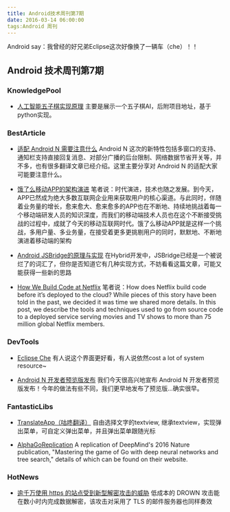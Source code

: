 ```yaml
---
title: Android技术周刊第7期
date: 2016-03-14 06:00:00
tags:Android 周刊
---
```

Android say：我曾经的好兄弟Eclipse这次好像换了一辆车（che）！！

## Android 技术周刊第7期

### KnowledgePool

* [人工智能五子棋实现原理](http://dannylee1991.github.io/2016/03/13/%E4%BA%BA%E5%B7%A5%E6%99%BA%E8%83%BD%E4%BA%94%E5%AD%90%E6%A3%8B%E5%AE%9E%E7%8E%B0%E5%8E%9F%E7%90%86/) 主要是展示一个五子棋AI，后附项目地址，基于python实现。

### BestArticle
* [适配 Android N 需要注意什么](https://mp.weixin.qq.com/s?__biz=MzAxNjI3MDkzOQ==&mid=405513160&idx=1&sn=0f040112b7e169c85e616d2a3d685083&scene=1&srcid=0310X820pCWvYknd9f7hDhyV&key=710a5d99946419d98e423d517a8f6dd66afbbcc7d51a7b62eeace31371a6e2d008d69785f0f850e78348bb17dbc91a8f&ascene=0&uin=MjI1NTE5NDA2Mw%3D%3D&devicetype=iMac+MacBookPro11%2C2+OSX+OSX+10.10.5+build(14F1021)&version=11020201&pass_ticket=5X8wSUSne1jS%2Ffd9TW0NGYYIs4f%2F5Iem6fzrObBvkVnJyshtyXWO0acPWP%2BNV9Dc) Android N 这次的新特性包括多窗口的支持、通知栏支持直接回复消息、对部分广播的后台限制、网络数据节省开关等，并不多，也有很多翻译文章已经介绍。这里主要分享对 Android N 的适配大家可能要注意什么。

* [饿了么移动APP的架构演进](http://www.jianshu.com/p/2141fb0dc62c?hmsr=toutiao.io&utm_medium=toutiao.io&utm_source=toutiao.io) 笔者说：时代演进，技术也随之发展。到今天，APP已然成为绝大多数互联网企业用来获取用户的核心渠道。与此同时，伴随着业务量的增长，愈来愈大、愈来愈多的APP也在不断地、持续地挑战着每一个移动端研发人员的知识深度，而我们的移动端技术人员也在这个不断接受挑战的过程中，成就了今天的移动互联网时代。饿了么移动APP就是这样一个挑战，多用户量、多业务量，在接受着更多更挑剔用户的同时，默默地、不断地演进着移动端的架构

* [Android JSBridge的原理与实现](http://android.jobbole.com/82507/) 在Hybrid开发中，JSBridge已经是一个被说烂了的词汇了，但你是否知道它有几种实现方式，不妨看看这篇文章，可能又能获得一些新的思路

* [How We Build Code at Netflix](http://techblog.netflix.com/2016/03/how-we-build-code-at-netflix.html) 笔者说：How does Netflix build code before it’s deployed to the cloud? While pieces of this story have been told in the past, we decided it was time we shared more details. In this post, we describe the tools and techniques used to go from source code to a deployed service serving movies and TV shows to more than 75 million global Netflix members.


### DevTools
* [Eclipse Che](https://www.eclipse.org/che/) 有人说这个界面更好看，有人说依然cost a lot of system resource~

* [Android N 开发者预览版发布](http://mp.weixin.qq.com/s?__biz=MzA5MDg3MjczMg==&mid=402911924&idx=1&sn=c45f81d32b5e55c0608ea17da65fed1c&scene=1&srcid=0310v9Zr7iwYwEOypG1OxFl8&from=groupmessage&isappinstalled=0#wechat_redirect) 我们今天很高兴地宣布 Android N 开发者预览版发布！今年的做法有些不同，我们更早地发布了预览版…确实很早。

### FantasticLibs

* [TranslateApp（咕咚翻译）](https://github.com/yinchuandong/SelectableTextView) 自由选择文字的textview, 继承textview，实现弹出菜单，可自定义弹出菜单，并且弹出菜单跟随光标

* [AlphaGoReplication](https://github.com/Rochester-NRT/AlphaGo) A replication of DeepMind's 2016 Nature publication, "Mastering the game of Go with deep neural networks and tree search," details of which can be found on their website.


### HotNews

* [逾千万使用 https 的站点受到新型解密攻击的威胁](https://mp.weixin.qq.com/s?__biz=MjM5NjQ4MjYwMQ==&mid=402377147&idx=4&sn=850019b96bd8e78149f8f89683fc0df0&scene=1&srcid=0307aeV1AaPgVFiOjUfVK0Fv&key=710a5d99946419d9857346ad2987b1abea36c3b27ed078a72f4de49c2692f38f02baa7fcd22cece27aae9c012c5547e0&ascene=0&uin=MjI1NTE5NDA2Mw%3D%3D&devicetype=iMac+MacBookPro11%2C2+OSX+OSX+10.10.5+build(14F1021)&version=11020201&pass_ticket=5X8wSUSne1jS%2Ffd9TW0NGYYIs4f%2F5Iem6fzrObBvkVnJyshtyXWO0acPWP%2BNV9Dc) 低成本的 DROWN 攻击能在数小时内完成数据解密，该攻击对采用了 TLS 的邮件服务器也同样奏效
